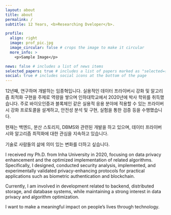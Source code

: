 ```yaml
---
layout: about
title: about
permalink: /
subtitle: 12 Years, <b>Researching Dveloper</b>.

profile:
  align: right
  image: prof_pic.jpg
  image_circular: false # crops the image to make it circular
  more_info: >
    <p>Sample Image</p>

news: false # includes a list of news items
selected_papers: true # includes a list of papers marked as "selected={true}"
social: true # includes social icons at the bottom of the page
---
```


12년째, 연구하며 개발하는 임종혁입니다. 실용적인 데이터 프라이버시 강화 및 알고리즘 최적화 구현을 주제로 역량을 쌓으며 인하대학교에서 2020년에 박사 학위를 취득했습니다.
주로 바이오인증과 블록체인 같은 실용적 응용 분야에 적용할 수 있는 프라이버시 강화 프로토콜을 설계하고, 안전성 분석 및 구현, 실험을 통한 검증 등을 수행했습니다. 

현재는 백엔드, 분산 스토리지, DBMS와 관련된 개발을 하고 있으며, 데이터 프라이버시와 알고리즘 최적화에 대한 관심을 지속하고 있습니다.

기술로 사람들의 삶에 의미 있는 변화를 더하고 싶습니다.


I received my Ph.D. from Inha University in 2020, focusing on data privacy enhancement and the optimized implementation of related algorithms.
Specifically, I designed, conducted security analysis, implemented, and experimentally validated privacy-enhancing protocols for practical applications such as biometric authentication and blockchain. 

Currently, I am involved in development related to backend, distributed storage, and database systems, while maintaining a strong interest in data privacy and algorithm optimization.

I want to make a meaningful impact on people’s lives through technology.
